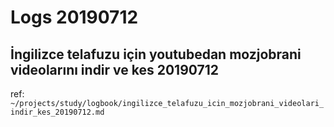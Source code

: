 
# Logs 20190712 

## İngilizce telafuzu için youtubedan mozjobrani videolarını indir ve kes 20190712 

ref: `~/projects/study/logbook/ingilizce_telafuzu_icin_mozjobrani_videolari_indir_kes_20190712.md`

